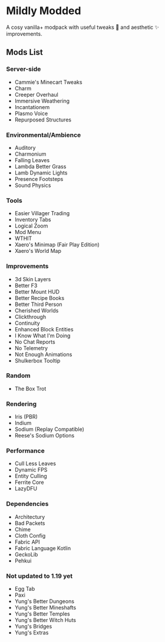 # Mildly Modded

A cosy vanilla+ modpack with useful tweaks 🔧 and aesthetic ✨ improvements.

## Mods List

### Server-side

- Cammie's Minecart Tweaks
- Charm
- Creeper Overhaul
- Immersive Weathering
- Incantationem
- Plasmo Voice
- Repurposed Structures

### Environmental/Ambience

- Auditory
- Charmonium
- Falling Leaves
- Lambda Better Grass
- Lamb Dynamic Lights
- Presence Footsteps
- Sound Physics

### Tools

- Easier Villager Trading
- Inventory Tabs
- Logical Zoom
- Mod Menu
- WTHIT
- Xaero's Minimap (Fair Play Edition)
- Xaero's World Map

### Improvements

- 3d Skin Layers
- Better F3
- Better Mount HUD
- Better Recipe Books
- Better Third Person
- Cherished Worlds
- Clickthrough
- Continuity
- Enhanced Block Entities
- I Know What I'm Doing
- No Chat Reports
- No Telemetry
- Not Enough Animations
- Shulkerbox Tooltip

### Random

- The Box Trot

### Rendering

- Iris (PBR)
- Indium
- Sodium (Replay Compatible)
- Reese's Sodium Options

### Performance

- Cull Less Leaves
- Dynamic FPS
- Entity Culling
- Ferrite Core
- LazyDFU

### Dependencies

- Architectury
- Bad Packets
- Chime
- Cloth Config
- Fabric API
- Fabric Language Kotlin
- GeckoLib
- Pehkui

### Not updated to 1.19 yet

- Egg Tab
- Paxi
- Yung's Better Dungeons
- Yung's Better Mineshafts
- Yung's Better Temples
- Yung's Better Witch Huts
- Yung's Bridges
- Yung's Extras
